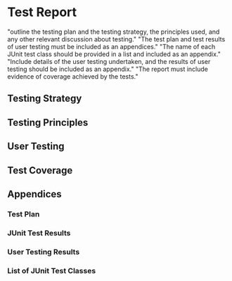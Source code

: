 # Test Report

"outline the testing plan and the testing strategy, the principles used, and any other relevant discussion about testing."
"The test plan and test results of user testing must be included as an appendices."
"The name of each JUnit test class should be provided in a list and included as an appendix."
"Include details of the user testing undertaken, and the results of user testing should be included as an appendix."
"The report must include evidence of coverage achieved by the tests."

## Testing Strategy

## Testing Principles

## User Testing

## Test Coverage

## Appendices

### Test Plan

### JUnit Test Results

### User Testing Results

### List of JUnit Test Classes